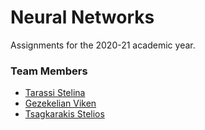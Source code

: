 # Neural Networks

Assignments for the 2020-21 academic year.

### Team Members

- [Tarassi Stelina]()
- [Gezekelian Viken]()
- [Tsagkarakis Stelios](https://github.com/steliostss)
